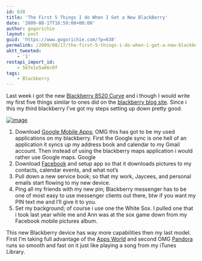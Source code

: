 ```yaml
---
id: 638
title: 'The First 5 Things I do When I Get a New BlackBerry'
date: '2009-08-17T16:59:00+00:00'
author: gogorichie
layout: post
guid: 'https://www.gogorichie.com/?p=638'
permalink: /2009/08/17/the-first-5-things-i-do-when-i-get-a-new-blackberry/
aktt_tweeted:
    - '1'
restapi_import_id:
    - 5b7e1e5a66c0f
tags:
    - Blackberry
---
```


Last week i got the new [Blackberry 8520 Curve](http://na.blackberry.com/eng/devices/blackberrycurve8500/) and i though I would write my first five things similar to ones did on the [blackberry blog site](http://blogs.blackberry.com/2009/07/the-first-5-things---andrey.html). Since i this my third blackberry I’ve got my steps setting up down pretty good.

[![image](https://www.gogorichie.com/wp-content/uploads/2009/08/image_thumb.png "image")](https://www.gogorichie.com/wp-content/uploads/2009/08/image.png)

1. Download [Google Mobile Apps](http://www.google.com/mobile/); OMG this has got to be my used applications on my blackberry. First the Google sync is one hell of an application it syncs up my address book and calendar to my Gmail account. Then instead of using the blackberry maps application i would rather use Google maps. Google
2. Download [Facebook](http://na.blackberry.com/eng/devices/features/social/facebook.jsp) and setup app so that it downloads pictures to my contacts, calendar events, and what not’s
3. Pull down a new service book; so that my work, Jaycees, and personal emails start flowing to my new device.
4. Ping all my friends with my new pin; Blackberry messenger has to be one of most easy to use messenger clients out there, btw if you want my PIN text me and I’ll give it to you.
5. Set my background; of course i use one the White Sox. I pulled one that i took last year while me and Ann was at the sox game down from my Facebook mobile pictures album.

This new Blackberry device has way more capabilities then my last model. First I’m taking full advantage of the [Apps World](http://na.blackberry.com/eng/services/appworld/?iid=AppWorld_Homepage) and second OMG [Pandora](http://www.pandora.com/blackberry) runs so smooth and fast on it just like playing a song from my iTunes Library.